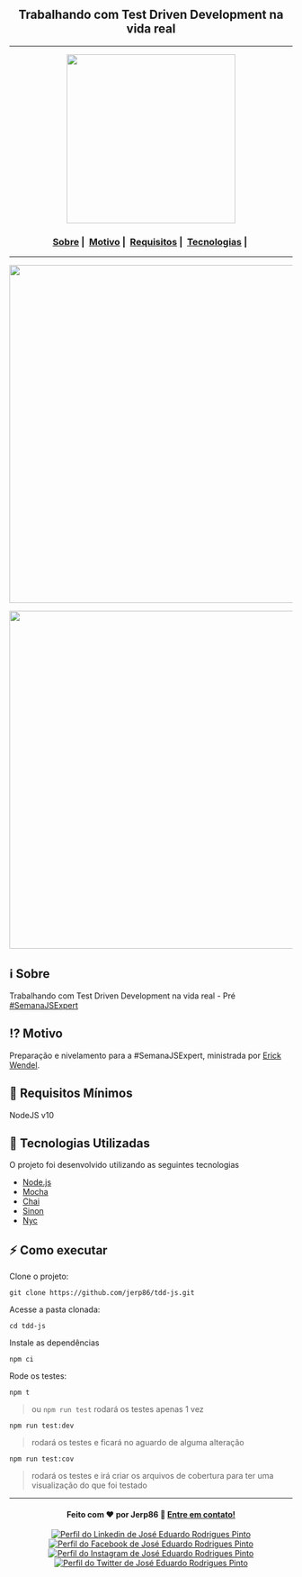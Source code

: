 <h2 align="center">Trabalhando com Test Driven Development na vida real</h2>

___

<p align="center">
  <img src="https://user-images.githubusercontent.com/54115624/105259289-4cea0c00-5b6a-11eb-9799-7cdf4f7c829b.png" width="300" heigth="300">
</p>


<h3 align="center">
  <a href="#information_source-sobre">Sobre</a>&nbsp;|&nbsp;
  <a href="#interrobang-motivo">Motivo</a>&nbsp;|&nbsp;
  <a href="#seedling-requisitos-mínimos">Requisitos</a>&nbsp;|&nbsp;
  <a href="#rocket-tecnologias-utilizadas">Tecnologias</a>&nbsp;|&nbsp;
</h3>

___

<p align="center">
  <img src="https://user-images.githubusercontent.com/54115624/105564464-f9f68d00-5d00-11eb-9c91-e33d43ee0a07.png" width="600">
</p>
<p align="center">
  <img src="https://user-images.githubusercontent.com/54115624/105564948-26130d80-5d03-11eb-888c-462acd6f167d.png" width="600">
</p>

## :information_source: Sobre

Trabalhando com Test Driven Development na vida real - Pré [#SemanaJSExpert](https://javascriptexpert.com.br/)

## :interrobang: Motivo

Preparação e nivelamento para a #SemanaJSExpert, ministrada por [Erick Wendel](https://cursos.erickwendel.com.br/).

## :seedling: Requisitos Mínimos

NodeJS v10

## :rocket: Tecnologias Utilizadas 

O projeto foi desenvolvido utilizando as seguintes tecnologias

- [Node.js](https://nodejs.org/en/)
- [Mocha](https://mochajs.org/)
- [Chai](https://www.chaijs.com/)
- [Sinon](https://sinonjs.org/)
- [Nyc](https://istanbul.js.org/)

## :zap: Como executar

Clone o projeto:

```
git clone https://github.com/jerp86/tdd-js.git
```

Acesse a pasta clonada:

```
cd tdd-js
```

Instale as dependências

```
npm ci
```

Rode os testes:

```
npm t
```
> ou `npm run test` rodará os testes apenas 1 vez

```
npm run test:dev
```
> rodará os testes e ficará no aguardo de alguma alteração

```
npm run test:cov
```
> rodará os testes e irá criar os arquivos de cobertura para ter uma visualização do que foi testado

---

<h4 align="center">
  Feito com ❤️ por Jerp86 👋️ <a href="mailto:jerp4@hotmail.com">Entre em contato!</a>
</h4>

<p align="center">
  <a href="https://www.linkedin.com/in/jerp/">
    <img alt="Perfil do Linkedin de José Eduardo Rodrigues Pinto" src="https://img.shields.io/badge/LinkedIn-jerp-0e76a8?style=flat&logoColor=white&logo=linkedin">
  </a>
  <a href="https://www.facebook.com/jerpbtu">
    <img alt="Perfil do Facebook de José Eduardo Rodrigues Pinto" src="https://img.shields.io/badge/Facebook-jerpbtu-1778F2?style=flat&logoColor=white&logo=facebook">
  </a>
  <a href="https://www.instagram.com/jerpbtu/">
    <img alt="Perfil do Instagram de José Eduardo Rodrigues Pinto" src="https://img.shields.io/badge/Instagram-@jerpbtu-833AB4?style=flat&logoColor=white&logo=instagram">
  </a>
  <a href="https://twitter.com/jerpbtu">
    <img alt="Perfil do Twitter de José Eduardo Rodrigues Pinto" src="https://img.shields.io/twitter/follow/jerpbtu?style=flat&logoColor=white&logo=Twitter">
  </a>
</p>